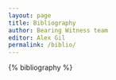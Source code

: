 ```yaml
---
layout: page
title: Bibliography
author: Bearing Witness team
editor: Alex Gil
permalink: /biblio/
---
```


{% bibliography %}